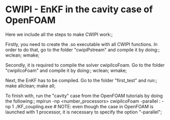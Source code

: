 # CWIPI - EnKF in the cavity case of OpenFOAM
Here we include all the steps to make CWIPI work:;

Firstly, you need to create the .so executable with all CWIPI functions. In order to do that, go to the folder "cwipiPstream" and compile it by doing:;
wclean;
wmake;

Secondly, it is required to compile the solver cwipiIcoFoam. Go to the folder "cwipiIcoFoam" and compile it by doing:;
wclean;
wmake;

Next, the EnKF has to be compiled. Go to the folder "first_test" and run:;
make allclean;
make all;

To finish with, run the "cavity" case from the OpenFOAM tutorials by doing the following:;
mpirun -np <number_processors> cwipiIcoFoam -parallel : -np 1 ./KF_coupling.exe # NOTE: even though the case in OpenFOAM is launched with 1 processor, it is necessary to specify the option "-parallel";
